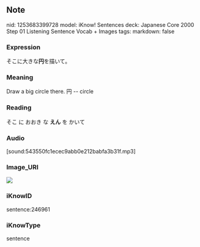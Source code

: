 ## Note
nid: 1253683399728
model: iKnow! Sentences
deck: Japanese Core 2000 Step 01 Listening Sentence Vocab + Images
tags: 
markdown: false

### Expression
<!DOCTYPE html>
<title></title>
そこに大きな<b>円</b>を描いて。



### Meaning
Draw a big circle there.
円 -- circle

### Reading
<!DOCTYPE html>
<title></title>
そこ に おおき な <b>えん</b> を かいて



### Audio
[sound:543550fc1ecec9abb0e212babfa3b31f.mp3]

### Image_URI
<!DOCTYPE html>
<title></title>
<img src="0fc976e7ac437c764ae72e171c7b42c3.jpg">



### iKnowID
sentence:246961

### iKnowType
sentence

